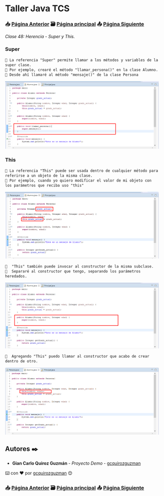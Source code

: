 # Taller Java TCS
### 📥 [Página Anterior](https://github.com/gcquirozguzman/java-tcs-202001/tree/HSDM100001) 🗃️ [Página principal](https://github.com/gcquirozguzman/java-tcs-202001) 📤 [Página Siguiente](https://github.com/gcquirozguzman/java-tcs-202001/tree/POLI100001)

_Clase 48: Herencia - Super y This._

### Super

```
📢 La referencia "Super" permite llamar a los métodos y variables de la super clase. 
📢 Por ejemplo, crearé el método "llamar_persona()" en la clase Alumno.
📢 Desde ahí llamaré al método "mensaje()" de la clase Persona
```

![Error: imagen no ha sido cargada](https://github.com/gcquirozguzman/java-tcs-202001/blob/master/imagenes/HST0100001_1.png)

### This

```
📢 La referencia "This" puede ser usada dentro de cualquier método para referirse a un objeto de la misma clase.
📢 Por ejemplo, cuando yo quiero modificar el valor de mi objeto con los parámetros que reciba uso "this"
```

![Error: imagen no ha sido cargada](https://github.com/gcquirozguzman/java-tcs-202001/blob/master/imagenes/HST0100001_7.png)

```
📢  "This" también puede invocar al constructor de la misma subclase.
📢  Separaré al constructor que tengo, separando los parámetros heredados.
```

![Error: imagen no ha sido cargada](https://github.com/gcquirozguzman/java-tcs-202001/blob/master/imagenes/HST0100001_8.png)

```
📢  Agregando "This" puedo llamar al constructor que acabo de crear dentro de otro.
```

![Error: imagen no ha sido cargada](https://github.com/gcquirozguzman/java-tcs-202001/blob/master/imagenes/HST0100001_9.png)

## Autores ✒️

* **Gian Carlo Quiroz Guzmán** - *Proyecto Demo* - [gcquirozguzman](https://github.com/gcquirozguzman)

⌨️ con ❤️ por [gcquirozguzman](https://github.com/gcquirozguzman) 😊

### 📥 [Página Anterior](https://github.com/gcquirozguzman/java-tcs-202001/tree/HSDM100001) 🗃️ [Página principal](https://github.com/gcquirozguzman/java-tcs-202001) 📤 [Página Siguiente](https://github.com/gcquirozguzman/java-tcs-202001/tree/POLI100001)
